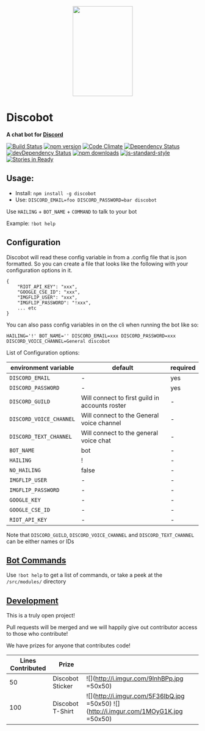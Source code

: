 <p align="center">
  <a href="https://github.com/asdqwex/discobot">
    <img height="236" width="157" src="https://i.imgur.com/qtffWzX.png">
  </a>
</p>

# Discobot
**A chat bot for [Discord](discordapp.com)**

[![Build Status](https://img.shields.io/circleci/project/asdqwex/discobot/master.svg?style=flat-square)](https://circleci.com/gh/asdqwex/discobot) [![npm version](https://img.shields.io/npm/v/discobot.svg?style=flat-square)](https://www.npmjs.com/package/discobot) [![Code Climate](https://img.shields.io/codeclimate/github/asdqwex/discobot.svg?style=flat-square)](https://codeclimate.com/github/asdqwex/discobot) [![Dependency Status](https://img.shields.io/david/asdqwex/discobot.svg?style=flat-square)](https://david-dm.org/asdqwex/discobot) [![devDependency Status](https://img.shields.io/david/dev/asdqwex/discobot.svg?style=flat-square)](https://david-dm.org/asdqwex/discobot#info=devDependencies) [![npm downloads](https://img.shields.io/npm/dm/discobot.svg?style=flat-square)](https://www.npmjs.com/package/discobot) [![js-standard-style](https://img.shields.io/badge/code%20style-standard-brightgreen.svg?style=flat-square)](https://github.com/asdqwex/discobot) [![Stories in Ready](https://badge.waffle.io/asdqwex/discobot.png?label=ready&title=Ready)](https://waffle.io/asdqwex/discobot)

## Usage:
 - Install: `npm install -g discobot`
 - Use: `DISCORD_EMAIL=foo DISCORD_PASSWORD=bar discobot`

Use `HAILING` + `BOT_NAME` + `COMMAND` to talk to your bot

Example: `!bot help`

## Configuration

Discobot will read these config variable in from a .config file that is json formatted. So you can create a file that looks like the following with your configuration options in it.

    {
        "RIOT_API_KEY": "xxx",
        "GOOGLE_CSE_ID": "xxx",
        "IMGFLIP_USER": "xxx",
        "IMGFLIP_PASSWORD": "!xxx",
        ... etc
    }

You can also pass config variables in on the cli when running the bot like so:

 `HAILING='!' BOT_NAME='' DISCORD_EMAIL=xxx DISCORD_PASSWORD=xxx DISCORD_VOICE_CHANNEL=General discobot`

 List of Configuration options:

|environment variable|default|required|
|---|---|---|
|`DISCORD_EMAIL`| - | yes |
|`DISCORD_PASSWORD`| - | yes |
|`DISCORD_GUILD`| Will connect to first guild in accounts roster | - |
|`DISCORD_VOICE_CHANNEL`| Will connect to the General voice channel | - |
|`DISCORD_TEXT_CHANNEL`| Will connect to the general voice chat | - |
|`BOT_NAME`| bot | - |
|`HAILING`| ! | - |
|`NO_HAILING`| false | - |
|`IMGFLIP_USER`| - | - |
|`IMGFLIP_PASSWORD`| - | - |
|`GOOGLE_KEY`| - | - |
|`GOOGLE_CSE_ID`| - | - |
|`RIOT_API_KEY`| - | - |


Note that `DISCORD_GUILD`, `DISCORD_VOICE_CHANNEL` and `DISCORD_TEXT_CHANNEL` can be either names or IDs

## [Bot Commands](MODS.md)

Use `!bot help` to get a list of commands, or take a peek at the `/src/modules/` directory

## [Development](DEV.md)

This is a truly open project!

Pull requests will be merged and we will happily give out contributor access to those who contribute!

We have prizes for anyone that contributes code!

|  Lines Contributed | Prize                     |                                                                                          |
|--------------------|---------------------------|------------------------------------------------------------------------------------------|
|               50   | Discobot Sticker          | ![](http://i.imgur.com/9lnhBPp.jpg =50x50)                                             |
|               100  | Discobot T-Shirt          | ![](http://i.imgur.com/5F36IbQ.jpg =50x50) ![](http://i.imgur.com/1MOyG1K.jpg =50x50)|


